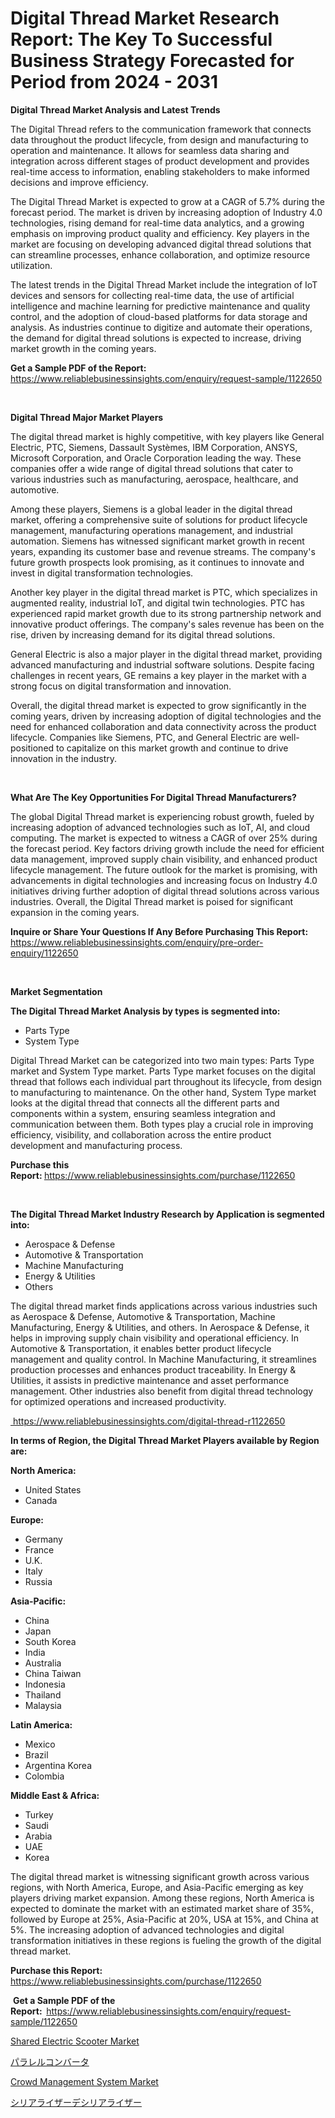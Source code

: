<p><h1>Digital Thread Market Research Report: The Key To Successful Business Strategy Forecasted for Period from 2024 - 2031</h1></p><p><strong>Digital Thread Market Analysis and Latest Trends</strong></p>
<p><p>The Digital Thread refers to the communication framework that connects data throughout the product lifecycle, from design and manufacturing to operation and maintenance. It allows for seamless data sharing and integration across different stages of product development and provides real-time access to information, enabling stakeholders to make informed decisions and improve efficiency.</p><p>The Digital Thread Market is expected to grow at a CAGR of 5.7% during the forecast period. The market is driven by increasing adoption of Industry 4.0 technologies, rising demand for real-time data analytics, and a growing emphasis on improving product quality and efficiency. Key players in the market are focusing on developing advanced digital thread solutions that can streamline processes, enhance collaboration, and optimize resource utilization.</p><p>The latest trends in the Digital Thread Market include the integration of IoT devices and sensors for collecting real-time data, the use of artificial intelligence and machine learning for predictive maintenance and quality control, and the adoption of cloud-based platforms for data storage and analysis. As industries continue to digitize and automate their operations, the demand for digital thread solutions is expected to increase, driving market growth in the coming years.</p></p>
<p><strong>Get a Sample PDF of the Report:&nbsp;</strong> <a href="https://www.reliablebusinessinsights.com/enquiry/request-sample/1122650">https://www.reliablebusinessinsights.com/enquiry/request-sample/1122650</a></p>
<p>&nbsp;</p>
<p><strong>Digital Thread Major Market Players</strong></p>
<p><p>The digital thread market is highly competitive, with key players like General Electric, PTC, Siemens, Dassault Systèmes, IBM Corporation, ANSYS, Microsoft Corporation, and Oracle Corporation leading the way. These companies offer a wide range of digital thread solutions that cater to various industries such as manufacturing, aerospace, healthcare, and automotive.</p><p>Among these players, Siemens is a global leader in the digital thread market, offering a comprehensive suite of solutions for product lifecycle management, manufacturing operations management, and industrial automation. Siemens has witnessed significant market growth in recent years, expanding its customer base and revenue streams. The company's future growth prospects look promising, as it continues to innovate and invest in digital transformation technologies.</p><p>Another key player in the digital thread market is PTC, which specializes in augmented reality, industrial IoT, and digital twin technologies. PTC has experienced rapid market growth due to its strong partnership network and innovative product offerings. The company's sales revenue has been on the rise, driven by increasing demand for its digital thread solutions.</p><p>General Electric is also a major player in the digital thread market, providing advanced manufacturing and industrial software solutions. Despite facing challenges in recent years, GE remains a key player in the market with a strong focus on digital transformation and innovation.</p><p>Overall, the digital thread market is expected to grow significantly in the coming years, driven by increasing adoption of digital technologies and the need for enhanced collaboration and data connectivity across the product lifecycle. Companies like Siemens, PTC, and General Electric are well-positioned to capitalize on this market growth and continue to drive innovation in the industry.</p></p>
<p>&nbsp;</p>
<p><strong>What Are The Key Opportunities For Digital Thread Manufacturers?</strong></p>
<p><p>The global Digital Thread market is experiencing robust growth, fueled by increasing adoption of advanced technologies such as IoT, AI, and cloud computing. The market is expected to witness a CAGR of over 25% during the forecast period. Key factors driving growth include the need for efficient data management, improved supply chain visibility, and enhanced product lifecycle management. The future outlook for the market is promising, with advancements in digital technologies and increasing focus on Industry 4.0 initiatives driving further adoption of digital thread solutions across various industries. Overall, the Digital Thread market is poised for significant expansion in the coming years.</p></p>
<p><strong>Inquire or Share Your Questions If Any Before Purchasing This Report:</strong> <a href="https://www.reliablebusinessinsights.com/enquiry/pre-order-enquiry/1122650">https://www.reliablebusinessinsights.com/enquiry/pre-order-enquiry/1122650</a></p>
<p>&nbsp;</p>
<p><strong>Market Segmentation</strong></p>
<p><strong>The Digital Thread Market Analysis by types is segmented into:</strong></p>
<p><ul><li>Parts Type</li><li>System Type</li></ul></p>
<p><p>Digital Thread Market can be categorized into two main types: Parts Type market and System Type market. Parts Type market focuses on the digital thread that follows each individual part throughout its lifecycle, from design to manufacturing to maintenance. On the other hand, System Type market looks at the digital thread that connects all the different parts and components within a system, ensuring seamless integration and communication between them. Both types play a crucial role in improving efficiency, visibility, and collaboration across the entire product development and manufacturing process.</p></p>
<p><strong>Purchase this Report:&nbsp;</strong><a href="https://www.reliablebusinessinsights.com/purchase/1122650">https://www.reliablebusinessinsights.com/purchase/1122650</a></p>
<p>&nbsp;</p>
<p><strong>The Digital Thread Market Industry Research by Application is segmented into:</strong></p>
<p><ul><li>Aerospace & Defense</li><li>Automotive & Transportation</li><li>Machine Manufacturing</li><li>Energy & Utilities</li><li>Others</li></ul></p>
<p><p>The digital thread market finds applications across various industries such as Aerospace & Defense, Automotive & Transportation, Machine Manufacturing, Energy & Utilities, and others. In Aerospace & Defense, it helps in improving supply chain visibility and operational efficiency. In Automotive & Transportation, it enables better product lifecycle management and quality control. In Machine Manufacturing, it streamlines production processes and enhances product traceability. In Energy & Utilities, it assists in predictive maintenance and asset performance management. Other industries also benefit from digital thread technology for optimized operations and increased productivity.</p></p>
<p><a href="https://www.reliablebusinessinsights.com/digital-thread-r1122650">&nbsp;https://www.reliablebusinessinsights.com/digital-thread-r1122650</a></p>
<p><strong>In terms of Region, the Digital Thread Market Players available by Region are:</strong></p>
<p>
    <p> <strong> North America: </strong>
        <ul>
            <li>United States</li>
            <li>Canada</li>
        </ul>
        </p> 
    <p> <strong> Europe: </strong>
        <ul>
            <li>Germany</li>
            <li>France</li>
            <li>U.K.</li>
            <li>Italy</li>
            <li>Russia</li>
        </ul>
        </p> 
    <p> <strong> Asia-Pacific: </strong>
        <ul>
            <li>China</li>
            <li>Japan</li>
            <li>South Korea</li>
            <li>India</li>
            <li>Australia</li>
            <li>China Taiwan</li>
            <li>Indonesia</li>
            <li>Thailand</li>
            <li>Malaysia</li>
        </ul>
        </p> 
    <p> <strong> Latin America: </strong>
        <ul>
            <li>Mexico</li>
            <li>Brazil</li>
            <li>Argentina Korea</li>
            <li>Colombia</li>
        </ul>
        </p> 
    <p> <strong> Middle East & Africa: </strong>
        <ul>
            <li>Turkey</li>
            <li>Saudi</li>
            <li>Arabia</li>
            <li>UAE</li>
            <li>Korea</li>
        </ul>
    </p>
    </p>
<p><p>The digital thread market is witnessing significant growth across various regions, with North America, Europe, and Asia-Pacific emerging as key players driving market expansion. Among these regions, North America is expected to dominate the market with an estimated market share of 35%, followed by Europe at 25%, Asia-Pacific at 20%, USA at 15%, and China at 5%. The increasing adoption of advanced technologies and digital transformation initiatives in these regions is fueling the growth of the digital thread market.</p></p>
<p><strong>Purchase this Report: </strong><a href="https://www.reliablebusinessinsights.com/purchase/1122650">https://www.reliablebusinessinsights.com/purchase/1122650</a></p>
<p>&nbsp;<strong>Get a Sample PDF of the Report:&nbsp;&nbsp;</strong><a href="https://www.reliablebusinessinsights.com/enquiry/request-sample/1122650">https://www.reliablebusinessinsights.com/enquiry/request-sample/1122650</a></p>
<p><strong></strong></p>
<p><p><a href="https://github.com/DarrenSipes1990/Market-Research-Report-List-1/blob/main/shared-electric-scooter-market.md">Shared Electric Scooter Market</a></p><p><a href="https://github.com/RaeJenkins1952/Market-Research-Report-List-2/blob/main/5098871179995.md">パラレルコンバータ</a></p><p><a href="https://github.com/Airanohannonzb68e5pb53oc1/Market-Research-Report-List-3/blob/main/crowd-management-system-market.md">Crowd Management System Market</a></p><p><a href="https://github.com/TysonKub/Market-Research-Report-List-1/blob/main/7351820179996.md">シリアライザーデシリアライザー</a></p></p>